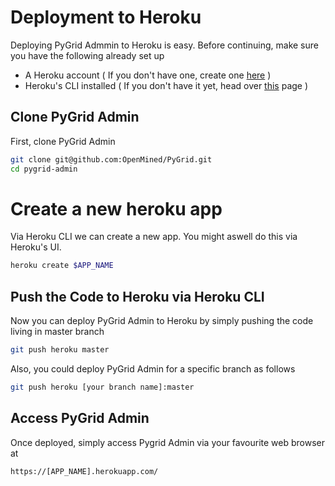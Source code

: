 # Deployment to Heroku

Deploying PyGrid Admmin to Heroku is easy. Before continuing, make sure you have the following already set up
* A Heroku account ( If you don't have one, create one [here](https://signup.heroku.com) ) 
* Heroku's CLI installed ( If you don't have it yet, head over [this](https://devcenter.heroku.com/articles/heroku-cli) page )

## Clone PyGrid Admin
First, clone PyGrid Admin

```bash
git clone git@github.com:OpenMined/PyGrid.git
cd pygrid-admin
```

# Create a new heroku app
Via Heroku CLI we can create a new app. You might aswell do this via Heroku's UI.
```bash
heroku create $APP_NAME
```

## Push the Code to Heroku via Heroku CLI
Now you can deploy PyGrid Admin to Heroku by simply pushing the code living in master branch

```bash
git push heroku master
```

Also, you could deploy PyGrid Admin for a specific branch as follows

```bash
git push heroku [your branch name]:master
```

## Access PyGrid Admin
Once deployed, simply access Pygrid Admin via your favourite web browser at 

```
https://[APP_NAME].herokuapp.com/
```

